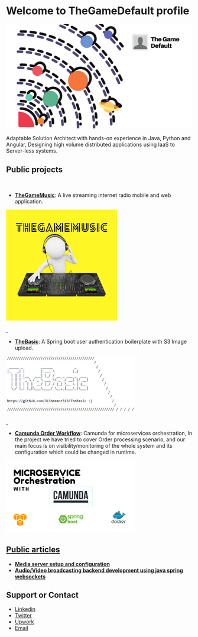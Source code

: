 # Welcome to TheGameDefault profile
<img src="TheGameDefault-Banner.png" width="750">

Adaptable Solution Architect with hands-on experience in Java, Python and Angular, Designing high volume distributed applications using IaaS to Server-less systems.

## Public projects

 &nbsp;
- **[TheGameMusic](https://thegamemusic.me "TheGameMusic")**: A live streaming internet radio mobile and web application.<br />
<a href="https://thegamemusic.me" />
<img src="TheGameMusic_cover.png" width="300">

<p>&nbsp;</p>
 
- **[TheBasic](https://github.com/313hemant313/TheBasic "TheBasic")**: A Spring boot user authentication boilerplate with S3 Image upload.<br />
<a href="https://github.com/313hemant313/TheBasic" />
<img src="TheBasic.JPG" width="350">

<p>&nbsp;</p>
 
- **[Camunda Order Workflow](https://github.com/313hemant313/camunda_order_workflow "camunda_order_workflow")**: Camunda for microservices orchestration, In the project we have tried to cover Order processing scenario, and our main focus is on visibility/monitoring of the whole system and its configuration which could be changed in runtime.
<a href="https://github.com/313hemant313/camunda_order_workflow" />
<img src="CamundaOrderWorkflow.png" width="350">

## Public articles

- **[Media server setup and configuration](https://thegamedefault.medium.com/create-your-own-media-streaming-platform-using-open-source-technologies-90f08138465b "Media server setup and configuration")**
- **[Audio/Video broadcasting backend development using java spring websockets](https://thegamedefault.medium.com/create-your-own-media-streaming-platform-using-open-source-technologies-part-2-e718455bd46e "Audio/Video broadcasting backend development using java spring websockets")**

## Support or Contact

- [Linkedin](https://www.linkedin.com/in/313hemant313/)
- [Twitter](https://twitter.com/313hitman313 "Twitter")
- [Upwork](https://www.upwork.com/o/profiles/users/~015098f2a3ec1561af/)
- [Email](mailto:v313hemant@gmail.com "Email")
